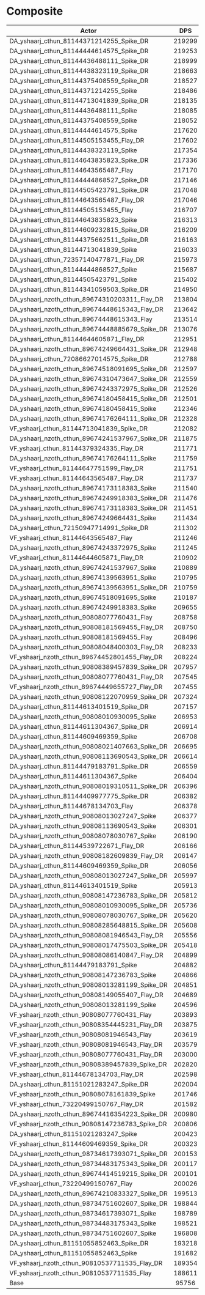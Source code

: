 # Composite
| Actor | DPS | Increase |
|---|:---:|:---:|
|DA_yshaarj_cthun_81144371214255_Spike_DR|219299|129.02%|
|DA_yshaarj_cthun_81144444614575_Spike_DR|219253|128.97%|
|DA_yshaarj_cthun_81144436488111_Spike_DR|218999|128.71%|
|DA_yshaarj_cthun_81144438323119_Spike_DR|218663|128.35%|
|DA_yshaarj_cthun_81144375408559_Spike_DR|218527|128.21%|
|DA_yshaarj_cthun_81144371214255_Spike|218486|128.17%|
|DA_yshaarj_cthun_81144713041839_Spike_DR|218135|127.80%|
|DA_yshaarj_cthun_81144436488111_Spike|218085|127.75%|
|DA_yshaarj_cthun_81144375408559_Spike|218052|127.72%|
|DA_yshaarj_cthun_81144444614575_Spike|217620|127.27%|
|DA_yshaarj_cthun_81144505153455_Flay_DR|217602|127.25%|
|DA_yshaarj_cthun_81144438323119_Spike|217354|126.99%|
|DA_yshaarj_cthun_81144643835823_Spike_DR|217336|126.97%|
|DA_yshaarj_cthun_81144643565487_Flay|217170|126.80%|
|DA_yshaarj_cthun_81144444868527_Spike_DR|217146|126.77%|
|DA_yshaarj_cthun_81144505423791_Spike_DR|217048|126.67%|
|DA_yshaarj_cthun_81144643565487_Flay_DR|217046|126.67%|
|DA_yshaarj_cthun_81144505153455_Flay|216707|126.31%|
|DA_yshaarj_cthun_81144643835823_Spike|216313|125.90%|
|DA_yshaarj_cthun_81144609232815_Spike_DR|216209|125.79%|
|DA_yshaarj_cthun_81144375662511_Spike_DR|216163|125.74%|
|DA_yshaarj_cthun_81144713041839_Spike|216033|125.61%|
|DA_yshaarj_cthun_72357140477871_Flay_DR|215973|125.54%|
|DA_yshaarj_cthun_81144444868527_Spike|215687|125.25%|
|DA_yshaarj_cthun_81144505423791_Spike|215402|124.95%|
|DA_yshaarj_cthun_81144341059503_Spike_DR|214950|124.48%|
|DA_yshaarj_nzoth_cthun_89674310203311_Flay_DR|213804|123.28%|
|DA_yshaarj_nzoth_cthun_89674448615343_Flay_DR|213642|123.11%|
|DA_yshaarj_nzoth_cthun_89674448615343_Flay|213514|122.98%|
|DA_yshaarj_nzoth_cthun_89674448885679_Spike_DR|213076|122.52%|
|DA_yshaarj_cthun_81144644605871_Flay_DR|212951|122.39%|
|DA_yshaarj_nzoth_cthun_89674249664431_Spike_DR|212948|122.39%|
|DA_yshaarj_cthun_72086627014575_Spike_DR|212788|122.22%|
|DA_yshaarj_nzoth_cthun_89674518091695_Spike_DR|212597|122.02%|
|DA_yshaarj_nzoth_cthun_89674310473647_Spike_DR|212559|121.98%|
|DA_yshaarj_nzoth_cthun_89674243372975_Spike_DR|212526|121.95%|
|DA_yshaarj_nzoth_cthun_89674180458415_Spike_DR|212501|121.92%|
|DA_yshaarj_nzoth_cthun_89674180458415_Spike|212346|121.76%|
|DA_yshaarj_nzoth_cthun_89674176264111_Spike_DR|212328|121.74%|
|VF_yshaarj_cthun_81144713041839_Spike_DR|212082|121.48%|
|DA_yshaarj_nzoth_cthun_89674241537967_Spike_DR|211875|121.27%|
|VF_yshaarj_cthun_81144379324335_Flay_DR|211771|121.16%|
|DA_yshaarj_nzoth_cthun_89674176264111_Spike|211759|121.14%|
|VF_yshaarj_cthun_81144647751599_Flay_DR|211751|121.14%|
|VF_yshaarj_cthun_81144643565487_Flay_DR|211737|121.12%|
|DA_yshaarj_nzoth_cthun_89674173118383_Spike|211540|120.92%|
|DA_yshaarj_nzoth_cthun_89674249918383_Spike_DR|211476|120.85%|
|DA_yshaarj_nzoth_cthun_89674173118383_Spike_DR|211451|120.82%|
|DA_yshaarj_nzoth_cthun_89674249664431_Spike|211434|120.81%|
|DA_yshaarj_cthun_72150947714991_Spike_DR|211302|120.67%|
|VF_yshaarj_cthun_81144643565487_Flay|211246|120.61%|
|DA_yshaarj_nzoth_cthun_89674243372975_Spike|211245|120.61%|
|VF_yshaarj_cthun_81144644605871_Flay_DR|210902|120.25%|
|DA_yshaarj_nzoth_cthun_89674241537967_Spike|210889|120.24%|
|DA_yshaarj_nzoth_cthun_89674139563951_Spike|210795|120.14%|
|DA_yshaarj_nzoth_cthun_89674139563951_Spike_DR|210759|120.10%|
|DA_yshaarj_nzoth_cthun_89674518091695_Spike|210187|119.50%|
|DA_yshaarj_nzoth_cthun_89674249918383_Spike|209655|118.95%|
|DA_yshaarj_nzoth_cthun_90808077760431_Flay|208758|118.01%|
|DA_yshaarj_nzoth_cthun_90808181569455_Flay_DR|208750|118.00%|
|DA_yshaarj_nzoth_cthun_90808181569455_Flay|208496|117.74%|
|DA_yshaarj_nzoth_cthun_90808048400303_Flay_DR|208233|117.46%|
|VF_yshaarj_nzoth_cthun_89674452801455_Flay_DR|208224|117.45%|
|DA_yshaarj_nzoth_cthun_90808389457839_Spike_DR|207957|117.17%|
|DA_yshaarj_nzoth_cthun_90808077760431_Flay_DR|207545|116.74%|
|VF_yshaarj_nzoth_cthun_89674449655727_Flay_DR|207455|116.65%|
|DA_yshaarj_nzoth_cthun_90808122070959_Spike_DR|207324|116.51%|
|DA_yshaarj_cthun_81144613401519_Spike_DR|207157|116.34%|
|DA_yshaarj_nzoth_cthun_90808010930095_Spike|206953|116.13%|
|DA_yshaarj_cthun_81144611304367_Spike_DR|206914|116.08%|
|DA_yshaarj_cthun_81144609469359_Spike|206708|115.87%|
|DA_yshaarj_nzoth_cthun_90808021407663_Spike_DR|206695|115.86%|
|DA_yshaarj_nzoth_cthun_90808113690543_Spike_DR|206614|115.77%|
|DA_yshaarj_cthun_81144479183791_Spike_DR|206559|115.71%|
|DA_yshaarj_cthun_81144611304367_Spike|206404|115.55%|
|DA_yshaarj_nzoth_cthun_90808019310511_Spike_DR|206396|115.54%|
|DA_yshaarj_cthun_81144409977775_Spike_DR|206382|115.53%|
|DA_yshaarj_cthun_81144678134703_Flay|206378|115.52%|
|DA_yshaarj_nzoth_cthun_90808013027247_Spike|206377|115.52%|
|DA_yshaarj_nzoth_cthun_90808113690543_Spike|206301|115.45%|
|DA_yshaarj_nzoth_cthun_90808078030767_Spike|206190|115.33%|
|DA_yshaarj_cthun_81144539722671_Flay_DR|206166|115.30%|
|DA_yshaarj_nzoth_cthun_90808182609839_Flay_DR|206147|115.28%|
|DA_yshaarj_cthun_81144609469359_Spike_DR|206056|115.19%|
|DA_yshaarj_nzoth_cthun_90808013027247_Spike_DR|205997|115.13%|
|DA_yshaarj_cthun_81144613401519_Spike|205913|115.04%|
|DA_yshaarj_nzoth_cthun_90808147236783_Spike_DR|205812|114.93%|
|DA_yshaarj_nzoth_cthun_90808010930095_Spike_DR|205736|114.85%|
|DA_yshaarj_nzoth_cthun_90808078030767_Spike_DR|205620|114.73%|
|DA_yshaarj_nzoth_cthun_90808285648815_Spike_DR|205608|114.72%|
|DA_yshaarj_nzoth_cthun_90808081946543_Flay_DR|205556|114.67%|
|DA_yshaarj_nzoth_cthun_90808017475503_Spike_DR|205418|114.52%|
|DA_yshaarj_nzoth_cthun_90808086140847_Flay_DR|204899|113.98%|
|DA_yshaarj_cthun_81144479183791_Spike|204882|113.96%|
|DA_yshaarj_nzoth_cthun_90808147236783_Spike|204866|113.95%|
|DA_yshaarj_nzoth_cthun_90808013281199_Spike_DR|204851|113.93%|
|DA_yshaarj_nzoth_cthun_90808149055407_Flay_DR|204689|113.76%|
|DA_yshaarj_nzoth_cthun_90808013281199_Spike|204596|113.66%|
|VF_yshaarj_nzoth_cthun_90808077760431_Flay|203893|112.93%|
|VF_yshaarj_nzoth_cthun_90808354445231_Flay_DR|203875|112.91%|
|VF_yshaarj_nzoth_cthun_90808081946543_Flay|203619|112.64%|
|VF_yshaarj_nzoth_cthun_90808081946543_Flay_DR|203579|112.60%|
|VF_yshaarj_nzoth_cthun_90808077760431_Flay_DR|203000|112.00%|
|VF_yshaarj_nzoth_cthun_90808389457839_Spike_DR|202820|111.81%|
|VF_yshaarj_cthun_81144678134703_Flay_DR|202598|111.58%|
|DA_yshaarj_cthun_81151021283247_Spike_DR|202004|110.96%|
|VF_yshaarj_nzoth_cthun_90808078161839_Spike|201746|110.69%|
|VF_yshaarj_cthun_73220499150767_Flay_DR|201582|110.52%|
|DA_yshaarj_nzoth_cthun_89674416354223_Spike_DR|200980|109.89%|
|VF_yshaarj_nzoth_cthun_90808147236783_Spike_DR|200806|109.71%|
|DA_yshaarj_cthun_81151021283247_Spike|200423|109.31%|
|VF_yshaarj_cthun_81144609469359_Spike_DR|200323|109.20%|
|DA_yshaarj_nzoth_cthun_98734617393071_Spike_DR|200153|109.02%|
|DA_yshaarj_nzoth_cthun_98734483175343_Spike_DR|200117|108.99%|
|DA_yshaarj_nzoth_cthun_89674414519215_Spike_DR|200101|108.97%|
|VF_yshaarj_cthun_73220499150767_Flay|200026|108.89%|
|DA_yshaarj_nzoth_cthun_89674210833327_Spike_DR|199513|108.36%|
|DA_yshaarj_nzoth_cthun_98734751602607_Spike_DR|198844|107.66%|
|DA_yshaarj_nzoth_cthun_98734617393071_Spike|198789|107.60%|
|DA_yshaarj_nzoth_cthun_98734483175343_Spike|198521|107.32%|
|DA_yshaarj_nzoth_cthun_98734751602607_Spike|196808|105.53%|
|DA_yshaarj_cthun_81151055852463_Spike_DR|193218|101.78%|
|DA_yshaarj_cthun_81151055852463_Spike|191682|100.18%|
|VF_yshaarj_nzoth_cthun_90810537711535_Flay_DR|189354|97.75%|
|VF_yshaarj_nzoth_cthun_90810537711535_Flay|188611|96.97%|
|Base|95756|0.00%|
